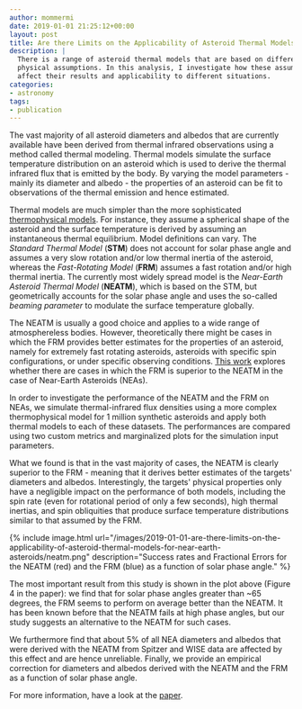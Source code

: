 ```yaml
---
author: mommermi
date: 2019-01-01 21:25:12+00:00
layout: post
title: Are there Limits on the Applicability of Asteroid Thermal Models for Near-Earth  Asteroids?
description: |
  There is a range of asteroid thermal models that are based on different
  physical assumptions. In this analysis, I investigate how these assumptions
  affect their results and applicability to different situations.
categories:
- astronomy
tags:
- publication
---
```


The vast majority of all asteroid diameters and albedos that are currently available have been derived from thermal infrared observations using a method called thermal modeling. Thermal models simulate the surface temperature distribution on an asteroid which is used to derive the thermal infrared flux that is emitted by the body. By varying the model parameters - mainly its diameter and albedo - the properties of an asteroid can be fit to observations of the thermal emission and hence estimated.

Thermal models are much simpler than the more sophisticated [thermophysical models](http://mommermi.github.io/astronomy/2014/10/20/physical-properties-of-two-tiny-asteroids-from-spitzer-observations.html). For instance, they assume a spherical shape of the asteroid and the surface temperature is derived by assuming an instantaneous thermal equilibrium. Model definitions can vary. The _Standard Thermal Model_ (**STM**) does not account for solar phase angle and assumes a very slow rotation and/or low thermal inertia of the asteroid, whereas the _Fast-Rotating Model_ (**FRM**) assumes a fast rotation and/or high thermal inertia. The currently most widely spread model is the _Near-Earth Asteroid Thermal Model_ (**NEATM**), which is based on the STM, but geometrically accounts for the solar phase angle and uses the so-called _beaming parameter_ to modulate the surface temperature globally.

The NEATM is usually a good choice and applies to a wide range of atmosphereless bodies. However, theoretically there might be cases in which the FRM provides better estimates for the properties of an asteroid, namely for extremely fast rotating asteroids, asteroids with specific spin configurations, or under specific observing conditions. [This work](https://arxiv.org/abs/1801.03628) explores whether there are cases in which the FRM is superior to the NEATM in the case of Near-Earth Asteroids (NEAs).

In order to investigate the performance of the NEATM and the FRM on NEAs, we simulate thermal-infrared flux densities using a more complex thermophysical model for 1 million synthetic asteroids and apply both thermal models to each of these datasets. The performances are compared using two custom metrics and marginalized plots for the simulation input parameters.

What we found is that in the vast majority of cases, the NEATM is clearly superior to the FRM - meaning that it derives better estimates of the targets' diameters and albedos. Interestingly, the targets' physical properties only have a negligible impact on the performance of both models, including the spin rate (even for rotational period of only a few seconds), high thermal inertias, and spin obliquities that produce surface temperature distributions similar to that assumed by the FRM.

{% include image.html url="/images/2019-01-01-are-there-limits-on-the-applicability-of-asteroid-thermal-models-for-near-earth-asteroids/neatm.png" description="Success rates and Fractional Errors for the NEATM (red) and the FRM (blue) as a function of solar phase angle." %}

The most important result from this study is shown in the plot above (Figure 4 in the paper): we find that for solar phase angles greater than ~65 degrees, the FRM seems to perform on average better than the NEATM. It has been known before that the NEATM fails at high phase angles, but our study suggests an alternative to the NEATM for such cases.

We furthermore find that about 5% of all NEA diameters and albedos that were derived with the NEATM from Spitzer and WISE data are affected by this effect and are hence unreliable. Finally, we provide an empirical correction for diameters and albedos derived with the NEATM and the FRM as a function of solar phase angle.

For more information, have a look at the [paper](https://arxiv.org/pdf/1801.03628.pdf).
